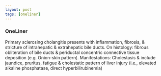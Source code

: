 ```yaml
---
layout: post
tags: [oneliner]
---
```



### OneLiner

Primary sclerosing cholangitis presents with inflammation, fibrosis, & stricture of intrahepatic & extrahepatic bile ducts. On histology: fibrous obliteration of bile ducts & periductal concentric connective tissue deposition (e.g. Onion-skin pattern). Manifestations: Cholestasis & include jaundice, pruritus, fatigue & cholestatic pattern of liver injury (i.e., elevated alkaline phosphatase, direct hyperbilirubinemia)
